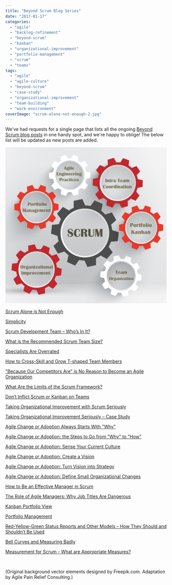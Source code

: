```yaml
---
title: "Beyond Scrum Blog Series"
date: "2017-01-17"
categories: 
  - "agile"
  - "backlog-refinement"
  - "beyond-scrum"
  - "kanban"
  - "organizational-improvement"
  - "portfolio-management"
  - "scrum"
  - "teams"
tags: 
  - "agile"
  - "agile-culture"
  - "beyond-scrum"
  - "case-study"
  - "organizational-improvement"
  - "team-building"
  - "work-environment"
coverImage: "scrum-alone-not-enough-2.jpg"
---
```


We've had requests for a single page that lists all the ongoing [Beyond Scrum blog posts](/blog/category/beyond-scrum) in one handy spot, and we're happy to oblige! The below list will be updated as new posts are added.

![Beyond Scrum: Scrum Alone Is Not Enough](images/scrum-alone-not-enough-2-1024x985.jpg)

[Scrum Alone is Not Enough](/blog/scrum-alone-is-not-enough.html)

[Simplicity](/blog/simplicity.html)

[Scrum Development Team – Who’s In It?](/blog/scrum-development-team-whos-in-it.html)

[What is the Recommended Scrum Team Size?](/blog/scrum-team-size.html)

[Specialists Are Overrated](/blog/specialists-are-overrated.html)

[How to Cross-Skill and Grow T-shaped Team Members](/blog/how-to-cross-skill-and-grow-t-shaped-team-members.html)

["Because Our Competitors Are" is No Reason to Become an Agile Organization](/blog/because-our-competitors-are-is-no-reason-to-become-an-agile-organization.html)

[What Are the Limits of the Scrum Framework?](/blog/what-are-the-limits-of-the-scrum-framework.html)

[Don’t Inflict Scrum or Kanban on Teams](/blog/dont-inflict-scrum-or-kanban-on-teams.html)

[Taking Organizational Improvement with Scrum Seriously](/blog/taking-organizational-improvement-with-scrum-seriously.html)

[Taking Organizational Improvement Seriously – Case Study](/blog/taking-organizational-improvement-seriously-case-study.html)

[Agile Change or Adoption Always Starts With "Why"](/blog/agile-change-or-adoption-always-starts-with-why.html)

[Agile Change or Adoption: the Steps to Go from "Why" to "How"](/blog/agile-change-or-adoption-the-steps-to-go-from-why-to-how.html)

[Agile Change or Adoption: Sense Your Current Culture](/blog/agile-change-or-adoption-sense-your-current-culture.html)

[Agile Change or Adoption: Create a Vision](/blog/agile-change-or-adoption-create-a-vision.html)

[Agile Change or Adoption: Turn Vision into Strategy](/blog/agile-change-or-adoption-turn-vision-into-strategy.html)

[Agile Change or Adoption: Define Small Organizational Changes](/blog/agile-change-or-adoption-define-small-organizational-changes.html)

[How to Be an Effective Manager in Scrum](/blog/how-to-be-an-effective-manager-in-scrum.html)

[The Role of Agile Managers: Why Job Titles Are Dangerous](/blog/the-role-of-agile-managers-why-job-titles-are-dangerous.html)

[Kanban Portfolio View](/blog/kanban-portfolio-view.html)

[Portfolio Management](/blog/portfolio-management.html)

[Red-Yellow-Green Status Reports and Other Models – How They Should and Shouldn’t Be Used](/blog/red-yellow-green-or-rygrag-reports-how-they-hide-the-truth.html)

[Bell Curves and Measuring Badly](/blog/bell-curves-and-measuring-badly.html)

[Measurement for Scrum - What are Appropriate Measures?](/blog/measurement-for-scrum-what-are-appropriate-measures.html)

 

(Original background vector elements designed by Freepik.com. Adaptation by Agile Pain Relief Consulting.)

